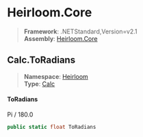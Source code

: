 # Heirloom.Core

> **Framework**: .NETStandard,Version=v2.1  
> **Assembly**: [Heirloom.Core][0]  

## Calc.ToRadians

> **Namespace**: [Heirloom][0]  
> **Type**: [Calc][1]  

#### ToRadians

Pi / 180.0

```cs
public static float ToRadians
```

[0]: ../../../Heirloom.Core.md
[1]: ../Calc.md
